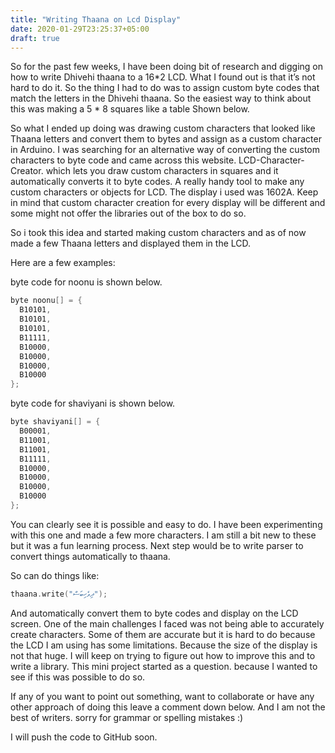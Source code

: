 ```yaml
---
title: "Writing Thaana on Lcd Display"
date: 2020-01-29T23:25:37+05:00
draft: true
---
```


So for the past few weeks, I have been doing bit of research and digging on how to write Dhivehi thaana to a 16*2 LCD. What I found out is that it’s not hard to do it. So the thing I had to do was to assign custom byte codes that match the letters in the Dhivehi thaana. So the easiest way to think about this was making a 5 * 8 squares like a table Shown below.


So what I ended up doing was drawing custom characters that looked like Thaana letters and convert them to bytes and assign as a custom character in Arduino. I was searching for an alternative way of converting the custom characters to byte code and came across this website. LCD-Character-Creator. which lets you draw custom characters in squares and it automatically converts it to byte codes. A really handy tool to make any custom characters or objects for LCD. The display i used was 1602A. Keep in mind that custom character creation for every display will be different and some might not offer the libraries out of the box to do so.

So i took this idea and started making custom characters and as of now made a few Thaana letters and displayed them in the LCD.

Here are a few examples:


byte code for noonu is shown below.
```c
byte noonu[] = {
  B10101,
  B10101,
  B10101,
  B11111,
  B10000,
  B10000,
  B10000,
  B10000
};
```

byte code for shaviyani is shown below.
```c
byte shaviyani[] = {
  B00001,
  B11001,
  B11001,
  B11111,
  B10000,
  B10000,
  B10000,
  B10000
};
```

You can clearly see it is possible and easy to do. I have been experimenting with this one and made a few more characters. I am still a bit new to these but it was a fun learning process. Next step would be to write parser to convert things automatically to thaana.

So can do things like:
```c
thaana.write("ދިވެހިބަސް");
```

And automatically convert them to byte codes and display on the LCD screen. One of the main challenges I faced was not being able to accurately create characters. Some of them are accurate but it is hard to do because the LCD I am using has some limitations. Because the size of the display is not that huge. I will keep on trying to figure out how to improve this and to write a library. This mini project started as a question. because I wanted to see if this was possible to do so.

If any of you want to point out something, want to collaborate or have any other approach of doing this leave a comment down below. And I am not the best of writers. sorry for grammar or spelling mistakes :)

I will push the code to GitHub soon.